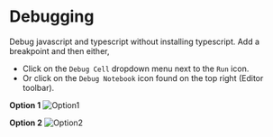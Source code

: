 # Debugging

Debug javascript and typescript without installing typescript.
Add a breakpoint and then either,
* Click on the `Debug Cell` dropdown menu next to the `Run` icon.
* Or click on the `Debug Notebook` icon found on the top right (Editor toolbar).

**Option 1**
![Option1](https://raw.githubusercontent.com/DonJayamanne/typescript-notebook/main/resources/docs/basics/debugCell.gif)

**Option 2**
![Option2](https://raw.githubusercontent.com/DonJayamanne/typescript-notebook/main/resources/docs/basics/debugToolbar.gif)
